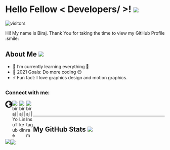 <h1> Hello Fellow < Developers/ >! <img src = "https://raw.githubusercontent.com/MartinHeinz/MartinHeinz/master/wave.gif" width = 50px> </h1>
<p align='center'>
  
![visitors](https://visitor-badge.glitch.me/badge?page_id=Birajparajuli.Birajparajuli)
  
</p>
<div size='20px'> Hi! My name is Biraj. Thank You for taking the time to view my GitHub Profile :smile: 
</div>
  

<h2> About Me <img src = "https://media0.giphy.com/media/KDDpcKigbfFpnejZs6/giphy.gif?cid=ecf05e47oy6f4zjs8g1qoiystc56cu7r9tb8a1fe76e05oty&rid=giphy.gif" width = 100px></h2>

- 🌱 I’m currently learning everything 🤣
- 🥅 2021 Goals: Do more coding 😉
- ⚡ Fun fact: I love graphics design and motion graphics.

### Connect with me:

[<img align="left" alt="biraj" width="22px" src="https://raw.githubusercontent.com/iconic/open-iconic/master/svg/globe.svg" />][website]
[<img align="left" alt="biraj | YouTube" width="22px" src="https://cdn.jsdelivr.net/npm/simple-icons@v3/icons/youtube.svg" />][youtube]
[<img align="left" alt="biraj | LinkedIn" width="22px" src="https://cdn.jsdelivr.net/npm/simple-icons@v3/icons/linkedin.svg" />][linkedin]
[<img align="left" alt="biraj | Instagram" width="22px" src="https://cdn.jsdelivr.net/npm/simple-icons@v3/icons/instagram.svg" />][instagram]

<br />


<br />

<!-- 
--Projects--
[![ReadMe Card](https://github-readme-stats.vercel.app/api/pin/?username=Birajparajuli&repo=github-readme-stats)](https://github.com/Birajparajuli/github-readme-stats) -->
---


<!-- <img align="left" alt="Biraj's Github Stats" src="https://github-readme-stats.vercel.app/api?username=Birajparajuli&show_icons=true&hide_border=true&hide=contribs,prs" /> -->
<h2> My GitHub Stats <img src='https://media1.giphy.com/media/du3J3cXyzhj75IOgvA/giphy.gif?cid=ecf05e47x2g034i9pzwtzzsd3xgg2w9nr94t4tflbbgo3008&rid=giphy.gif' width='32px'> </h2>

<a href="https://github.com/anuraghazra/github-readme-stats">
<img align="left" src="https://github-readme-stats.vercel.app/api?username=Birajparajuli&count_private=true&show_icons=true&theme=default" />
</a>
<a href="https://github.com/anuraghazra/convoychat">
<img align="center" src="https://github-readme-stats.vercel.app/api/top-langs/?username=Birajparajuli&theme=default" />
</a>
  

[website]: https://birajparajuli.com.np
[youtube]:https://www.youtube.com/channel/UCwWMqNxOjl2GyGZ7YeEoYvw?view_as=subscriber
[instagram]: https://www.instagram.com/birajparajuli01/
[linkedin]: https://www.linkedin.com/in/biraj-np/
